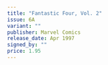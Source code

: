 ```yaml
---
title: "Fantastic Four, Vol. 2"
issue: 6A
variant: ""
publisher: Marvel Comics
release_date: Apr 1997
signed_by: ""
price: 1.95
---
```


